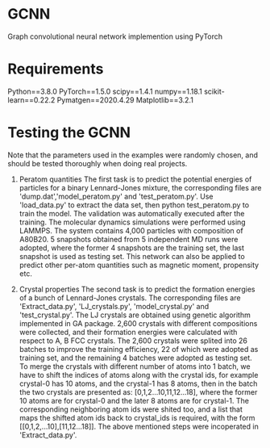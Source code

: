 # GCNN
Graph convolutional neural network implemention using PyTorch

# Requirements
Python==3.8.0
PyTorch==1.5.0
scipy==1.4.1
numpy==1.18.1
scikit-learn==0.22.2
Pymatgen==2020.4.29
Matplotlib==3.2.1

# Testing the GCNN
Note that the parameters used in the examples were randomly chosen, and should be tested thoroughly when doing real projects. 
1. Peratom quantities
The first task is to predict the potential energies of particles for a binary Lennard-Jones mixture, the corresponding files are 'dump.dat','model_peratom.py' and 'test_peratom.py'. Use 'load_data.py' to extract the data set, then python test_peratom.py to train the model. The validation was automatically executed after the training. 
The molecular dynamics simulations were performed using LAMMPS. The system contains 4,000 particles with composition of A80B20. 
5 snapshots obtained from 5 independent MD runs were adopted, where the former 4 snapshots are the training set, the last snapshot is used as testing set. 
This network can also be applied to predict other per-atom quantities such as magnetic moment, propensity etc. 

2. Crystal properties
The second task is to predict the formation energies of a bunch of Lennard-Jones crystals. The corresponding files are 'Extract_data.py', 'LJ_crystals.py', 'model_crystal.py' and 'test_crystal.py'. The LJ crystals are obtained using genetic algorithm implemented in GA package. 2,600 crystals with different compositions were collected, and their formation energies were calculated with respect to A, B FCC crystals. The 2,600 crystals were splited into 26 batches to improve the training efficiency, 22 of which were adopted as training set, and the remaining 4 batches were adopted as testing set. To merge the crystals with different number of atoms into 1 batch, we have to shift the indices of atoms along with the crystal ids, for example crystal-0 has 10 atoms, and the crystal-1 has 8 atoms, then in the batch the two crystals are presented as:
[0,1,2...10,11,12...18], where the former 10 atoms are for crystal-0 and the later 8 atoms are for crystal-1. The corresponding neighboring atom ids were shited too, and a list that maps the shifted atom ids back to crystal_ids is required, with the form [[0,1,2,...10],[11,12...18]]. The above mentioned steps were incoperated in 'Extract_data.py'.
